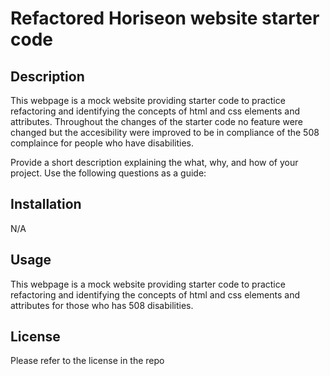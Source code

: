 # Refactored Horiseon website starter code

## Description
This webpage is a mock website providing starter code to practice refactoring and identifying the concepts of html and css elements and attributes. Throughout the changes of the starter code no feature were changed but the accesibility were improved to be in compliance of the 508 complaince for people who have disabilities.

Provide a short description explaining the what, why, and how of your project. Use the following questions as a guide:



## Installation
N/A

## Usage
This webpage is a mock website providing starter code to practice refactoring and identifying the concepts of html and css elements and attributes for those who has 508 disabilities.

## License
Please refer to the license in the repo